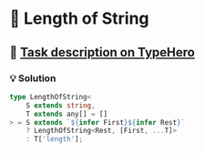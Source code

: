 # 📝 Length of String

## 🔗 [Task description on TypeHero](https://typehero.dev/challenge/length-of-string)

### 💡 Solution

```typescript
type LengthOfString<
	S extends string,
	T extends any[] = []
> = S extends `${infer First}${infer Rest}`
	? LengthOfString<Rest, [First, ...T]>
	: T['length'];
```
